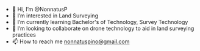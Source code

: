 - 👋 Hi, I’m @NonnatusP
- 👀 I’m interested in Land Surveying
- 🌱 I’m currently learning Bachelor's of Technology, Survey Technology
- 💞️ I’m looking to collaborate on drone technology to aid in land surveying practices
- 📫 How to reach me nonnatuspino@gmail.com 

<!---
NonnatusP/NonnatusP is a ✨ special ✨ repository because its `README.md` (this file) appears on your GitHub profile.
You can click the Preview link to take a look at your changes.
--->
